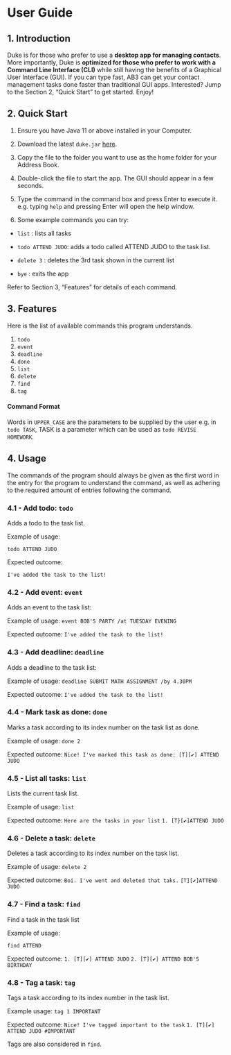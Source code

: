 # User Guide

## 1. Introduction
Duke is for those who prefer to use a **desktop app for managing contacts**. More importantly, Duke is **optimized for those who prefer to work with a Command Line Interface (CLI)** while still having the benefits of a Graphical User Interface (GUI). If you can type fast, AB3 can get your contact management tasks done faster than traditional GUI apps. Interested? Jump to the Section 2, “Quick Start” to get started. Enjoy!

## 2. Quick Start
1. Ensure you have Java 11 or above installed in your Computer.

1. Download the latest `duke.jar` [here](https://github.com/Dban1/duke/releases).

1. Copy the file to the folder you want to use as the home folder for your Address Book.

1. Double-click the file to start the app. The GUI should appear in a few seconds.

1. Type the command in the command box and press Enter to execute it.
e.g. typing `help` and pressing Enter will open the help window.

1. Some example commands you can try:

- `list` : lists all tasks

- `todo ATTEND JUDO`: adds a todo called ATTEND JUDO to the task list.

- `delete 3` : deletes the 3rd task shown in the current list

- `bye` : exits the app

Refer to Section 3, “Features” for details of each command.

## 3. Features

Here is the list of available commands this program understands.
1. `todo`
2. `event`
3. `deadline`
4. `done`
5. `list`
6. `delete`
7. `find`
8. `tag`

#### Command Format
Words in `UPPER_CASE` are the parameters to be supplied by the user e.g. in `todo TASK`, TASK is a parameter which can be used as `todo REVISE HOMEWORK`.

## 4. Usage
The commands of the program should always be given as the first word in the entry for the program to understand the command, as well as adhering to the required amount of entries following the command.

### 4.1 - Add todo: `todo`

Adds a todo to the task list.

Example of usage: 

`todo ATTEND JUDO`

Expected outcome:

`I've added the task to the list!`

### 4.2 - Add event: `event`

Adds an event to the task list:

Example of usage:
`event BOB'S PARTY /at TUESDAY EVENING`

Expected outcome:
`I've added the task to the list!`

### 4.3 - Add deadline: `deadline`

Adds a deadline to the task list:

Example of usage:
`deadline SUBMIT MATH ASSIGNMENT /by 4.30PM`

Expected outcome:
`I've added the task to the list!`

### 4.4 - Mark task as done: `done`

Marks a task according to its index number on the task list as done.

Example of usage:
`done 2`

Expected outcome:
`Nice! I've marked this task as done:
[T][✔] ATTEND JUDO`

### 4.5 - List all tasks: `list`

Lists the current task list.

Example of usage:
`list`

Expected outcome:
`Here are the tasks in your list`
`1. [T}[✔]ATTEND JUDO`

### 4.6 - Delete a task: `delete`

Deletes a task according to its index number on the task list.

Example of usage:
`delete 2`

Expected outcome:
`Boi. I've went and deleted that taks.`
`[T][✔]ATTEND JUDO`

### 4.7 - Find a task: `find`

Find a task in the task list

Example of usage:

`find ATTEND`

Expected outcome:
`1. [T][✔] ATTEND JUDO`
`2. [T][✔] ATTEND BOB'S BIRTHDAY`

### 4.8 - Tag a task: `tag`

Tags a task according to its index number in the task list.

Example usage:
`tag 1 IMPORTANT`

Expected outcome:
`Nice! I've tagged important to the task`
`1. [T][✔] ATTEND JUDO #IMPORTANT`

Tags are also considered in `find`.